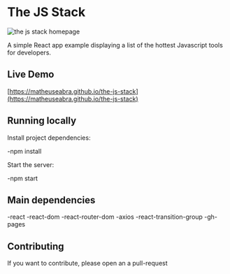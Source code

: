# The JS Stack

![the js stack homepage](https://github.com/matheuseabra/the-js-stack/blob/master/docs/homepage.png)

A simple React app example displaying a list of the hottest Javascript tools for developers.

## Live Demo

[https://matheuseabra.github.io/the-js-stack](https://matheuseabra.github.io/the-js-stack)

## Running locally

Install project dependencies: 

-npm install

Start the server:

-npm start

## Main dependencies
-react
-react-dom
-react-router-dom
-axios
-react-transition-group
-gh-pages

## Contributing

If you want to contribute, please open an a pull-request
